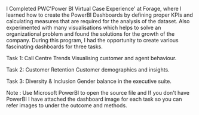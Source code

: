 I Completed PWC'Power BI Virtual Case Experience' at Forage, where I learned how to create the PowerBI Dashboards by defining proper KPIs and 
calculating measures that are required for the analysis of the dataset. Also experimented with many visualisations which helps to solve an organizational problem and 
found the solutions for the growth of the company. During this program, I had the opportunity to create various fascinating dashboards for three tasks.

Task 1: Call Centre Trends 
Visualising customer and agent behaviour.

Task 2: Customer Retention
Customer demographics and insights.

Task 3: Diversity & Inclusion
Gender balance in the executive suite.

Note : Use Microsoft PowerBI to open the source file and If you don't have PowerBI I have attached the dashboard image for each task so you can refer images to under the outcome and methods. 
